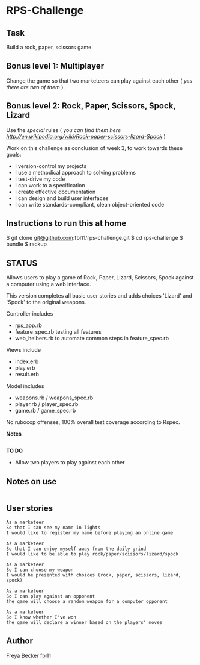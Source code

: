 RPS-Challenge
==================

Task
-------
Build a rock, paper, scissors game.

## Bonus level 1: Multiplayer

Change the game so that two marketeers can play against each other ( _yes there are two of them_ ).

## Bonus level 2: Rock, Paper, Scissors, Spock, Lizard

Use the _special_ rules ( _you can find them here http://en.wikipedia.org/wiki/Rock-paper-scissors-lizard-Spock_ )

Work on this challenge as conclusion of week 3, to work towards these goals:

* I version-control my projects
* I use a methodical approach to solving problems
* I test-drive my code
* I can work to a specification
* I create effective documentation
* I can design and build user interfaces
* I can write standards-compliant, clean object-oriented code

Instructions to run this at home
-----

$ git clone git@github.com:fbl11/rps-challenge.git
$ cd rps-challenge
$ bundle
$ rackup

STATUS
-----
Allows users to play a game of Rock, Paper, Lizard, Scissors, Spock against a computer using a web interface.

This version completes all basic user stories and adds choices 'Lizard' and 'Spock' to the original weapons.

Controller
includes
- rps_app.rb
- feature_spec.rb testing all features
- web_helbers.rb to automate common steps in feature_spec.rb

Views
include
- index.erb
- play.erb
- result.erb

Model
includes
- weapons.rb / weapons_spec.rb
- player.rb / player_spec.rb
- game.rb / game_spec.rb

No rubocop offenses, 100% overall test coverage according to Rspec.

**Notes**
```
```

**TO DO**

- Allow two players to play against each other

Notes on use
------------------
```
```

User stories
-----
```
As a marketeer
So that I can see my name in lights
I would like to register my name before playing an online game

As a marketeer
So that I can enjoy myself away from the daily grind
I would like to be able to play rock/paper/scissors/lizard/spock

As a marketeer
So I can choose my weapon
I would be presented with choices (rock, paper, scissors, lizard, spock)

As a marketeer
So I can play against an opponent
the game will choose a random weapon for a computer opponent

As a marketeer
So I know whether I've won
the game will declare a winner based on the players' moves

```

Author
-----
Freya Becker [fbl11](https://github.com/fbl11/)
